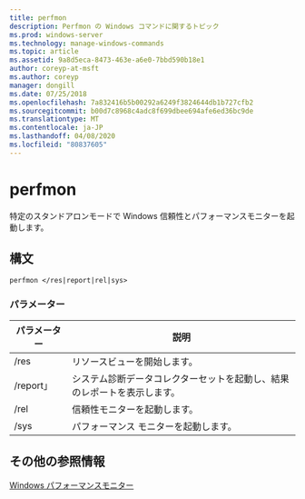 ```yaml
---
title: perfmon
description: Perfmon の Windows コマンドに関するトピック
ms.prod: windows-server
ms.technology: manage-windows-commands
ms.topic: article
ms.assetid: 9a8d5eca-8473-463e-a6e0-7bbd590b18e1
author: coreyp-at-msft
ms.author: coreyp
manager: dongill
ms.date: 07/25/2018
ms.openlocfilehash: 7a832416b5b00292a6249f3824644db1b727cfb2
ms.sourcegitcommit: b00d7c8968c4adc8f699dbee694afe6ed36bc9de
ms.translationtype: MT
ms.contentlocale: ja-JP
ms.lasthandoff: 04/08/2020
ms.locfileid: "80837605"
---
```

# <a name="perfmon"></a>perfmon

特定のスタンドアロンモードで Windows 信頼性とパフォーマンスモニターを起動します。

## <a name="syntax"></a>構文

```
perfmon </res|report|rel|sys>
```

### <a name="parameters"></a>パラメーター

|パラメーター|説明|
|---------|-----------|
|/res|リソースビューを開始します。|
|/report」|システム診断データコレクターセットを起動し、結果のレポートを表示します。|
|/rel|信頼性モニターを起動します。|
|/sys|パフォーマンス モニターを起動します。|

## <a name="additional-references"></a>その他の参照情報

[Windows パフォーマンスモニター](https://docs.microsoft.com/previous-versions/windows/it-pro/windows-server-2008-R2-and-2008/cc749154(v%3dws.11))
